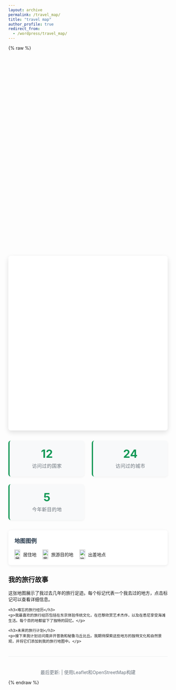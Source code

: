 ```yaml
---
layout: archive
permalink: /travel_map/
title: "travel map"
author_profile: true
redirect_from:
  - /wordpress/travel_map/
---
```


{% raw %}
<div id="map" style="height:600px; width:100%;"></div>

<link rel="stylesheet" href="https://unpkg.com/leaflet/dist/leaflet.css" />
<script src="https://unpkg.com/leaflet/dist/leaflet.js"></script>

<script>
  document.addEventListener("DOMContentLoaded", function() {
    var map = L.map('map').setView([35, 105], 4);

    L.tileLayer('https://{s}.tile.openstreetmap.org/{z}/{x}/{y}.png', {
      attribution: '&copy; OpenStreetMap contributors'
    }).addTo(map);

    L.marker([39.9042, 116.4074]).addTo(map).bindPopup("Beijing");
    L.marker([31.2304, 121.4737]).addTo(map).bindPopup("Shanghai");
  });
</script>

<link rel="stylesheet" href="https://unpkg.com/leaflet@1.7.1/dist/leaflet.css" />
<script src="https://unpkg.com/leaflet@1.7.1/dist/leaflet.js"></script>

<style>
    .travel-map-container {
        margin: 2rem 0;
        border-radius: 8px;
        overflow: hidden;
        box-shadow: 0 6px 16px rgba(0, 0, 0, 0.12);
        background: white;
    }
    
    #travel-map {
        height: 550px;
        width: 100%;
        z-index: 10;
    }
    
    .map-stats {
        display: grid;
        grid-template-columns: repeat(auto-fit, minmax(200px, 1fr));
        gap: 1.5rem;
        margin: 2rem 0;
    }
    
    .stat-card {
        background: #f8f9fa;
        padding: 1.5rem;
        border-radius: 8px;
        text-align: center;
        border-left: 4px solid #159957;
        box-shadow: 0 2px 6px rgba(0, 0, 0, 0.05);
    }
    
    .stat-number {
        font-size: 2.2rem;
        font-weight: bold;
        color: #159957;
        margin-bottom: 0.5rem;
        line-height: 1;
    }
    
    .stat-label {
        font-size: 0.95rem;
        color: #6c757d;
        text-transform: uppercase;
        letter-spacing: 0.5px;
    }
    
    .map-legend {
        background: white;
        padding: 1.2rem;
        border-radius: 8px;
        box-shadow: 0 2px 8px rgba(0, 0, 0, 0.08);
        margin: 1.5rem 0;
    }
    
    .legend-title {
        margin-top: 0;
        margin-bottom: 1rem;
        color: #2c3e50;
        font-size: 1.1rem;
        font-weight: 600;
    }
    
    .legend-items {
        display: flex;
        flex-wrap: wrap;
        gap: 1.2rem;
    }
    
    .legend-item {
        display: flex;
        align-items: center;
    }
    
    .legend-icon {
        margin-right: 0.6rem;
        display: flex;
    }
    
    .map-footer {
        text-align: center;
        margin-top: 2.5rem;
        padding-top: 1.5rem;
        border-top: 1px solid #eaecef;
        color: #6a737d;
        font-size: 0.9rem;
    }
    
    @media (max-width: 768px) {
        #travel-map {
            height: 400px;
        }
        
        .map-stats {
            grid-template-columns: 1fr;
        }
        
        .legend-items {
            flex-direction: column;
            gap: 0.8rem;
        }
    }
</style>

<div class="travel-map-container">
    <div id="travel-map"></div>
</div>

<div class="map-stats">
    <div class="stat-card">
        <div class="stat-number">12</div>
        <div class="stat-label">访问过的国家</div>
    </div>
    <div class="stat-card">
        <div class="stat-number">24</div>
        <div class="stat-label">访问过的城市</div>
    </div>
    <div class="stat-card">
        <div class="stat-number">5</div>
        <div class="stat-label">今年新目的地</div>
    </div>
</div>

<div class="map-legend">
    <h3 class="legend-title">地图图例</h3>
    <div class="legend-items">
        <div class="legend-item">
            <div class="legend-icon">
                <img src="https://raw.githubusercontent.com/pointhi/leaflet-color-markers/master/img/marker-icon-2x-red.png" width="18" height="30" alt="居住地">
            </div>
            <span>居住地</span>
        </div>
        <div class="legend-item">
            <div class="legend-icon">
                <img src="https://raw.githubusercontent.com/pointhi/leaflet-color-markers/master/img/marker-icon-2x-blue.png" width="18" height="30" alt="旅游">
            </div>
            <span>旅游目的地</span>
        </div>
        <div class="legend-item">
            <div class="legend-icon">
                <img src="https://raw.githubusercontent.com/pointhi/leaflet-color-markers/master/img/marker-icon-2x-orange.png" width="18" height="30" alt="出差">
            </div>
            <span>出差地点</span>
        </div>
    </div>
</div>

<div class="map-content">
    <h2>我的旅行故事</h2>
    <p>这张地图展示了我过去几年的旅行足迹。每个标记代表一个我去过的地方，点击标记可以查看详细信息。</p>
    
    <h3>难忘的旅行经历</h3>
    <p>我最喜欢的旅行经历包括在东京体验传统文化，在巴黎欣赏艺术杰作，以及在悉尼享受海滩生活。每个目的地都留下了独特的回忆。</p>
    
    <h3>未来的旅行计划</h3>
    <p>接下来我计划访问南非开普敦和秘鲁马丘比丘。我期待探索这些地方的独特文化和自然景观，并将它们添加到我的旅行地图中。</p>
</div>

<div class="map-footer">
    <p>最后更新: <span id="update-date"></span> | 使用Leaflet和OpenStreetMap构建</p>
</div>

<script>
    // 等待页面完全加载
    document.addEventListener('DOMContentLoaded', function() {
        // 初始化地图
        const map = L.map('travel-map').setView([35, 0], 2);
        
        // 添加OpenStreetMap图层
        L.tileLayer('https://{s}.tile.openstreetmap.org/{z}/{x}/{y}.png', {
            attribution: '&copy; <a href="https://www.openstreetmap.org/copyright">OpenStreetMap</a> contributors',
            maxZoom: 18,
        }).addTo(map);
        
        // 足迹数据
        const footprints = [
            { lat: 39.9042, lng: 116.4074, name: '北京', date: '2023-05-10', type: '居住', desc: '我的家乡' },
            { lat: 31.2304, lng: 121.4737, name: '上海', date: '2023-07-22', type: '旅游', desc: '商务旅行和观光' },
            { lat: 22.3193, lng: 114.1694, name: '香港', date: '2023-08-15', type: '旅游', desc: '购物和美食之旅' },
            { lat: 35.6762, lng: 139.6503, name: '东京', date: '2023-09-03', type: '出差', desc: '技术会议' },
            { lat: 48.8566, lng: 2.3522, name: '巴黎', date: '2023-10-12', type: '旅游', desc: '浪漫之旅' },
            { lat: 40.7128, lng: -74.0060, name: '纽约', date: '2023-11-05', type: '旅游', desc: '新年庆祝活动' },
            { lat: -33.8688, lng: 151.2093, name: '悉尼', date: '2024-01-18', type: '旅游', desc: '夏季度假' },
            { lat: 51.5074, lng: -0.1278, name: '伦敦', date: '2022-03-15', type: '出差', desc: '客户会议' },
            { lat: 55.7558, lng: 37.6173, name: '莫斯科', date: '2022-06-20', type: '旅游', desc: '文化探索' },
            { lat: 28.6139, lng: 77.2090, name: '新德里', date: '2022-09-10', type: '旅游', desc: '历史遗迹参观' }
        ];
        
        // 创建不同颜色的图标
        function createIcon(color) {
            return L.icon({
                iconUrl: `https://raw.githubusercontent.com/pointhi/leaflet-color-markers/master/img/marker-icon-2x-${color}.png`,
                shadowUrl: 'https://cdnjs.cloudflare.com/ajax/libs/leaflet/0.7.7/images/marker-shadow.png',
                iconSize: [25, 41],
                iconAnchor: [12, 41],
                popupAnchor: [1, -34],
                shadowSize: [41, 41]
            });
        }
        
        const typeIcons = {
            '居住': createIcon('red'),
            '旅游': createIcon('blue'),
            '出差': createIcon('orange')
        };
        
        // 添加足迹标记
        footprints.forEach(footprint => {
            const marker = L.marker([footprint.lat, footprint.lng], {icon: typeIcons[footprint.type]})
                .addTo(map)
                .bindPopup(`
                    <div style="min-width: 200px">
                        <h3 style="margin: 0 0 10px; color: #2c3e50;">${footprint.name}</h3>
                        <p style="margin: 5px 0;"><strong>类型:</strong> ${footprint.type}</p>
                        <p style="margin: 5px 0;"><strong>访问时间:</strong> ${footprint.date}</p>
                        <p style="margin: 5px 0;">${footprint.desc}</p>
                    </div>
                `);
        });
        
        // 添加图例控件
        const legend = L.control({position: 'bottomright'});
        legend.onAdd = function(map) {
            const div = L.DomUtil.create('div', 'legend');
            div.style.backgroundColor = 'white';
            div.style.padding = '10px';
            div.style.borderRadius = '5px';
            div.style.boxShadow = '0 0 15px rgba(0, 0, 0, 0.2)';
            div.style.fontSize = '14px';
            
            div.innerHTML = '<h4 style="margin: 0 0 10px; font-size: 14px;">图例</h4>';
            
            const types = [
                {name: '居住', color: 'red'},
                {name: '旅游', color: 'blue'},
                {name: '出差', color: 'orange'}
            ];
            
            types.forEach(type => {
                div.innerHTML += `
                    <div style="display: flex; align-items: center; margin-bottom: 5px;">
                        <img src="https://raw.githubusercontent.com/pointhi/leaflet-color-markers/master/img/marker-icon-2x-${type.color}.png" width="15" height="25">
                        <span style="margin-left: 5px;">${type.name}</span>
                    </div>
                `;
            });
            
            return div;
        };
        legend.addTo(map);
        
        // 更新日期
        document.getElementById('update-date').textContent = new Date().toLocaleDateString('zh-CN');
    });
</script>
{% endraw %}
